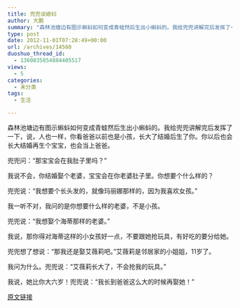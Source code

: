 ```yaml
---
title: 兜兜谈媳妇
author: 大鹏
summary: "森林池塘边有图示蝌蚪如何变成青蛙然后生出小蝌蚪的。我给兜兜讲解完后发挥了一下，说，人也一样，你看爸爸以前也是小孩，长大了结婚后生了你。你以后也会长大结婚再生个宝宝，也会当上爸爸。"
type: post
date: 2012-11-01T07:28:49+00:00
url: /archives/14560
duoshuo_thread_id:
  - 1360835854884405517
views:
  - 5
categories:
  - 未分类
tags:
  - 生活

---
```

森林池塘边有图示蝌蚪如何变成青蛙然后生出小蝌蚪的。我给兜兜讲解完后发挥了一下，说，人也一样，你看爸爸以前也是小孩，长大了结婚后生了你。你以后也会长大结婚再生个宝宝，也会当上爸爸。

兜兜问：“那宝宝会在我肚子里吗？”

我说不会，你结婚娶个老婆，宝宝会在你老婆肚子里。你想要个什么样的？

兜兜说：“我想要个长头发的，就像玛丽娜那样的，因为我喜欢女孩。”

我一听不对，我问的是你想要什么样的老婆，不是小孩。

兜兜说：“我想娶个海蒂那样的老婆。”

我说，那你得对海蒂这样的小女孩好一点，不要跟她抢玩具，有好吃的要分给她。

兜兜想了想说：“那我还是娶艾薇莉吧。”艾薇莉是邻居家的小姐姐，11岁了。

我问为什么。兜兜说：“艾薇莉长大了，不会抢我的玩具。”

我说，她比你大六岁！兜兜说：“我长到爸爸这么大的时候再娶她！”

[原文链接](http://dapengde.com/archives/14560)

